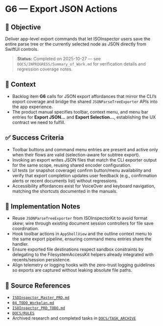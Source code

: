 # G6 — Export JSON Actions

## 🎯 Objective
Deliver app-level export commands that let ISOInspector users save the entire parse tree or the currently selected node as JSON directly from SwiftUI controls.

> **Status:** Completed on 2025-10-27 — see `DOCS/INPROGRESS/Summary_of_Work.md` for verification details and regression coverage notes.

## 🧩 Context
- Backlog item **G6** calls for JSON export affordances that mirror the CLI’s export coverage and bridge the shared `JSONParseTreeExporter` APIs into the app experience.
- The product manual specifies toolbar, context menu, and menu bar entries for **Export JSON…** and **Export Selection…**, establishing the UX contract we need to fulfill.

## ✅ Success Criteria
- Toolbar buttons and command menu entries are present and active only when their flows are valid (selection-aware for subtree export).
- Invoking an export writes JSON files that match the CLI exporter output for the same scope, reusing shared encoder configuration.
- UI tests (or snapshot coverage) confirm button/menu availability and verify that export completion updates user feedback (e.g., confirmation alerts or recent documents list) without regressions.
- Accessibility affordances exist for VoiceOver and keyboard navigation, matching the shortcuts documented in the manuals.

## 🔧 Implementation Notes
- Reuse `JSONParseTreeExporter` from ISOInspectorKit to avoid format skew; wire through existing document session controllers for file save coordination.
- Hook toolbar actions in `AppShellView` and the outline context menu to the same export pipeline, ensuring command menu entries share the handler.
- Ensure exported file destinations respect sandbox constraints by delegating to the FilesystemAccessKit helpers already integrated with recents/session persistence.
- Align telemetry or logging hooks with the zero-trust logging guidelines so exports are captured without leaking absolute file paths.

## 🧠 Source References
- [`ISOInspector_Master_PRD.md`](../AI/ISOViewer/ISOInspector_PRD_Full/ISOInspector_Master_PRD.md)
- [`04_TODO_Workplan.md`](../AI/ISOInspector_Execution_Guide/04_TODO_Workplan.md)
- [`ISOInspector_PRD_TODO.md`](../AI/ISOViewer/ISOInspector_PRD_TODO.md)
- [`DOCS/RULES`](../RULES)
- Archived research and completed tasks in [`DOCS/TASK_ARCHIVE`](../TASK_ARCHIVE)
